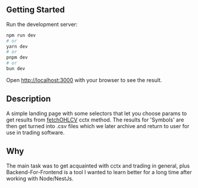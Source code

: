 ## Getting Started

Run the development server:

```bash
npm run dev
# or
yarn dev
# or
pnpm dev
# or
bun dev
```

Open [http://localhost:3000](http://localhost:3000) with your browser to see the result.

## Description

A simple landing page with some selectors that let you choose params to get results from [fetchOHLCV](https://docs.ccxt.com/#/exchanges/binance?id=fetchohlcv) cctx method. The results for 'Symbols' are then get turned into .csv files which we later archive and return to user for use in trading software.

## Why
The main task was to get acquainted with cctx and trading in general, plus Backend-For-Frontend is a tool I wanted to learn better for a long time after working with Node/NestJs. 
